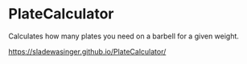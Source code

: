 # PlateCalculator
Calculates how many plates you need on a barbell for a given weight.

https://sladewasinger.github.io/PlateCalculator/
